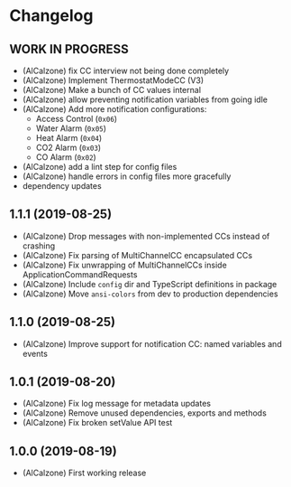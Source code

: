 # Changelog
<!--
	Placeholder for next release:
	## __WORK IN PROGRESS__
-->

## __WORK IN PROGRESS__
* (AlCalzone) fix CC interview not being done completely
* (AlCalzone) Implement ThermostatModeCC (V3)
* (AlCalzone) Make a bunch of CC values internal
* (AlCalzone) allow preventing notification variables from going idle
* (AlCalzone) Add more notification configurations:
    * Access Control (`0x06`)
    * Water Alarm (`0x05`)
    * Heat Alarm (`0x04`)
    * CO2 Alarm (`0x03`)
    * CO Alarm (`0x02`)
* (AlCalzone) add a lint step for config files
* (AlCalzone) handle errors in config files more gracefully
* dependency updates

## 1.1.1 (2019-08-25)
* (AlCalzone) Drop messages with non-implemented CCs instead of crashing
* (AlCalzone) Fix parsing of MultiChannelCC encapsulated CCs
* (AlCalzone) Fix unwrapping of MultiChannelCCs inside ApplicationCommandRequests
* (AlCalzone) Include `config` dir and TypeScript definitions in package
* (AlCalzone) Move `ansi-colors` from dev to production dependencies

## 1.1.0 (2019-08-25)
* (AlCalzone) Improve support for notification CC: named variables and events

## 1.0.1 (2019-08-20)
* (AlCalzone) Fix log message for metadata updates
* (AlCalzone) Remove unused dependencies, exports and methods
* (AlCalzone) Fix broken setValue API test

## 1.0.0 (2019-08-19)
* (AlCalzone) First working release
